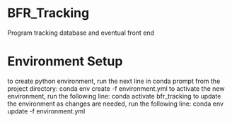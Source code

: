 # BFR_Tracking
 Program tracking database and eventual front end

# Environment Setup
 to create python environment, run the next line in conda prompt from the project directory:
  conda env create -f environment.yml
to activate the new environment, run the following line:
  conda activate bfr_tracking
to update the environment as changes are needed, run the following line:
  conda env update -f environment.yml
